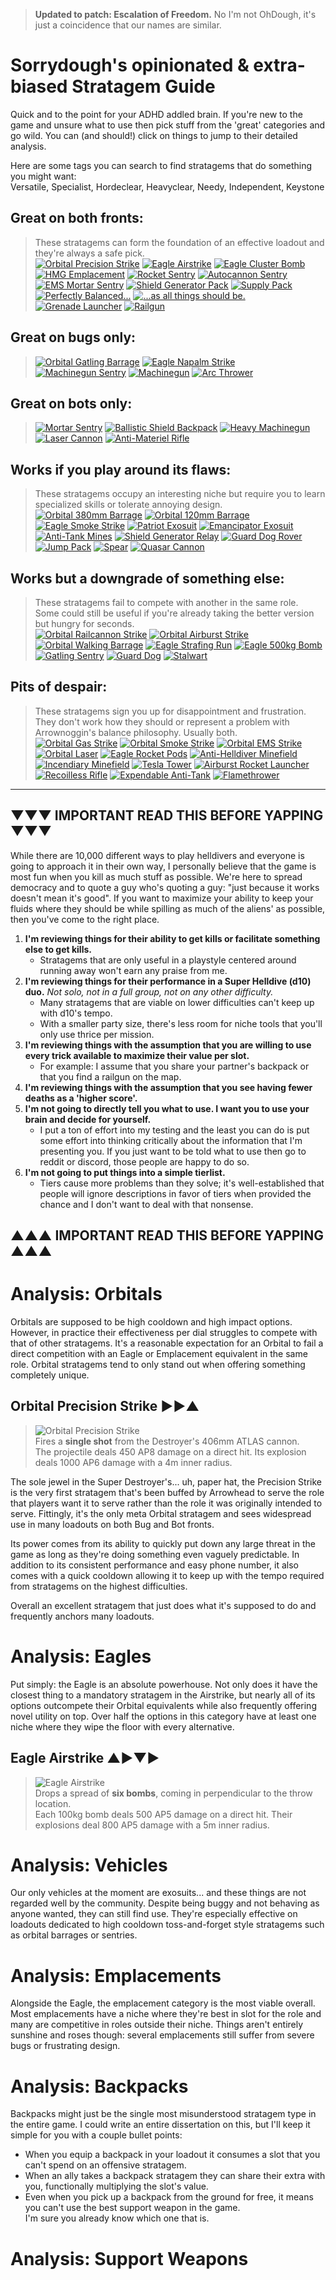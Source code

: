 >**Updated to patch: Escalation of Freedom.** No I'm not OhDough, it's just a coincidence that our names are similar.
# Sorrydough's opinionated & extra-biased Stratagem Guide

Quick and to the point for your ADHD addled brain. If you're new to the game and unsure what to use then pick stuff from the 'great' categories and go wild.
You can (and should!) click on things to jump to their detailed analysis.

Here are some tags you can search to find stratagems that do something you might want: <br>
Versatile, Specialist, Hordeclear, Heavyclear, Needy, Independent, Keystone

## Great on both fronts:
> These stratagems can form the foundation of an effective loadout and they're always a safe pick. <br>
[<img src="/resources/images/stratagems/medium/Orbital_Precision_Strike_Stratagem_Icon.webp" title="Orbital Precision Strike">](#orbital-precision-strike-)<!---->
[<img src="/resources/images/stratagems/medium/Eagle_Airstrike_Stratagem_Icon.webp" title="Eagle Airstrike">](#eagle-airstrike-)<!---->
[<img src="/resources/images/stratagems/medium/Eagle_Cluster_Bomb_Stratagem_Icon.webp" title="Eagle Cluster Bomb">](#eagle-cluster-bomb-)<!---->
[<img src="/resources/images/stratagems/medium/HMG_Emplacement_Stratagem_Icon.webp" title="HMG Emplacement">](#hmg-emplacement-)<!---->
[<img src="/resources/images/stratagems/medium/Rocket_Sentry_Stratagem_Icon.webp" title="Rocket Sentry">](#rocket-sentry-)<!---->
[<img src="/resources/images/stratagems/medium/Autocannon_Sentry_Stratagem_Icon.webp" title="Autocannon Sentry">](#autocannon-sentry-)<!---->
[<img src="/resources/images/stratagems/medium/EMS_Mortar_Sentry_Stratagem_Icon.webp" title="EMS Mortar Sentry">](#ems-mortar-sentry-)<!---->
[<img src="/resources/images/stratagems/medium/Shield_Generator_Pack_Stratagem_Icon.webp" title="Shield Generator Pack">](#shield-generator-pack-)<!---->
[<img src="/resources/images/stratagems/medium/Supply_Pack_Stratagem_Icon.webp" title="Supply Pack">](#supply-pack-)<!---->
[<img src="/resources/images/stratagems/medium/Autocannon_Stratagem_Icon.webp" title="Perfectly Balanced...">](#autocannon-)<!---->
[<img src="/resources/images/stratagems/medium/Commando_Stratagem_Icon.webp" title="...as all things should be.">](#commando-)<!---->
[<img src="/resources/images/stratagems/medium/Grenade_Launcher_Stratagem_Icon.webp" title="Grenade Launcher">](#grenade-launcher-)<!---->
[<img src="/resources/images/stratagems/medium/Railgun_Stratagem_Icon.webp" title="Railgun">](#railgun-)<!---->

## Great on bugs only:
> [<img src="/resources/images/stratagems/medium/Orbital_Gatling_Barrage_Stratagem_Icon.webp" title="Orbital Gatling Barrage">](#orbital-gatling-barrage-)<!---->
[<img src="/resources/images/stratagems/medium/Eagle_Napalm_Airstrike_Stratagem_Icon.webp" title="Eagle Napalm Strike">](#eagle-napalm-strike-)<!---->
[<img src="/resources/images/stratagems/medium/Machine_Gun_Sentry_Stratagem_Icon.webp" title="Machinegun Sentry">](#machinegun-sentry-)<!---->
[<img src="/resources/images/stratagems/medium/Machine_Gun_Stratagem_Icon.webp" title="Machinegun">](#machinegun-)<!---->
[<img src="/resources/images/stratagems/medium/Arc_Thrower_Stratagem_Icon.webp" title="Arc Thrower">](#arc-thrower-)<!---->

## Great on bots only:
> [<img src="/resources/images/stratagems/medium/Mortar_Sentry_Stratagem_Icon.webp" title="Mortar Sentry">](#mortar-sentry-)<!---->
[<img src="/resources/images/stratagems/medium/Ballistic_Shield_Backpack_Stratagem_Icon.webp" title="Ballistic Shield Backpack">](#ballistic-shield-backpack-)<!---->
[<img src="/resources/images/stratagems/medium/Heavy_Machine_Gun_Stratagem_Icon.webp" title="Heavy Machinegun">](#heavy-machinegun-)<!---->
[<img src="/resources/images/stratagems/medium/Laser_Cannon_Stratagem_Icon.webp" title="Laser Cannon">](#laser-cannon-)<!---->
[<img src="/resources/images/stratagems/medium/Anti-Materiel_Rifle_Stratagem_Icon.webp" title="Anti-Materiel Rifle">](#anti-materiel-rifle-)<!---->

## Works if you play around its flaws:
> These stratagems occupy an interesting niche but require you to learn specialized skills or tolerate annoying design. <br>
[<img src="/resources/images/stratagems/medium/Orbital_380mm_HE_Barrage_Stratagem_Icon.webp" title="Orbital 380mm Barrage">](#orbial-380mm-barrage-)<!---->
[<img src="/resources/images/stratagems/medium/Orbital_120mm_HE_Barrage_Stratagem_Icon.webp" title="Orbital 120mm Barrage">](#orbital-120mm-barrage-)<!---->
[<img src="/resources/images/stratagems/medium/Eagle_Smoke_Strike_Stratagem_Icon.webp" title="Eagle Smoke Strike">](#eagle-smoke-strike-)<!---->
[<img src="/resources/images/stratagems/medium/Patriot_Exosuit_Stratagem_Icon.webp" title="Patriot Exosuit">](#patriot-exosuit-)<!---->
[<img src="/resources/images/stratagems/medium/Emancipator_Exosuit_Stratagem_Icon.webp" title="Emancipator Exosuit">](#emancipator-exosuit-)<!---->
[<img src="/resources/images/stratagems/medium/Anti-Tank_Mines_Stratagem_Icon.webp" title="Anti-Tank Mines">](#anti-tank-mines-)<!---->
[<img src="/resources/images/stratagems/medium/Shield_Generator_Relay_Stratagem_Icon.webp" title="Shield Generator Relay">](#shield-generator-relay-)<!---->
[<img src="/resources/images/stratagems/medium/Guard_Dog_Rover_Stratagem_Icon.webp" title="Guard Dog Rover">](#guard-dog-rover-)<!---->
[<img src="/resources/images/stratagems/medium/Jump_Pack_Stratagem_Icon.webp" title="Jump Pack">](#jump-pack-)<!---->
[<img src="/resources/images/stratagems/medium/Spear_Stratagem_Icon.webp" title="Spear">](#spear-)<!---->
[<img src="/resources/images/stratagems/medium/Quasar_Cannon_Stratagem_Icon.webp" title="Quasar Cannon">](#quasar-cannon-)<!---->

## Works but a downgrade of something else:
> These stratagems fail to compete with another in the same role. <br>
Some could still be useful if you're already taking the better version but hungry for seconds. <br>
[<img src="/resources/images/stratagems/medium/Orbital_Railcannon_Strike_Stratagem_Icon.webp" title="Orbital Railcannon Strike">](#orbital-railcannon-strike-)<!---->
[<img src="/resources/images/stratagems/medium/Orbital_Airburst_Strike_Stratagem_Icon.webp" title="Orbital Airburst Strike">](#orbital-airburst-strike-)<!---->
[<img src="/resources/images/stratagems/medium/Orbital_Walking_Barrage_Stratagem_Icon.webp" title="Orbital Walking Barrage">](#orbital-walking-barrage-)<!---->
[<img src="/resources/images/stratagems/medium/Eagle_Strafing_Run_Stratagem_Icon.webp" title="Eagle Strafing Run">](#eagle-strafing-run-)<!---->
[<img src="/resources/images/stratagems/medium/Eagle_500kg_Bomb_Stratagem_Icon.webp" title="Eagle 500kg Bomb">](#eagle-500kg-bomb-)<!---->
[<img src="/resources/images/stratagems/medium/Gatling_Sentry_Stratagem_Icon.webp" title="Gatling Sentry">](#gatling-sentry-)<!---->
[<img src="/resources/images/stratagems/medium/Guard_Dog_Stratagem_Icon.webp" title="Guard Dog">](#guard-dog-)<!---->
[<img src="/resources/images/stratagems/medium/Stalwart_Stratagem_Icon.webp" title="Stalwart">](#stalwart-)<!---->

## Pits of despair:
> These stratagems sign you up for disappointment and frustration. <br>
They don't work how they should or represent a problem with Arrownoggin's balance philosophy. Usually both.  <br>
[<img src="/resources/images/stratagems/medium/Orbital_Gas_Strike_Stratagem_Icon.webp" title="Orbital Gas Strike">](#orbital-gas-strike-)<!---->
[<img src="/resources/images/stratagems/medium/Orbital_Smoke_Strike_Stratagem_Icon.webp" title="Orbital Smoke Strike">](#orbital-smoke-strike-)<!---->
[<img src="/resources/images/stratagems/medium/Orbital_EMS_Strike_Stratagem_Icon.webp" title="Orbital EMS Strike">](#orbital-ems-strike-)<!---->
[<img src="/resources/images/stratagems/medium/Orbital_Laser_Stratagem_Icon.webp" title="Orbital Laser">](#orbital-laser-)<!---->
[<img src="/resources/images/stratagems/medium/Eagle_110mm_Rocket_Pods_Stratagem_Icon.webp" title="Eagle Rocket Pods">](#eagle-rocket-pods-)<!---->
[<img src="/resources/images/stratagems/medium/Anti-Personnel_Minefield_Stratagem_Icon.webp" title="Anti-Helldiver Minefield">](#anti-personnel-minefield-)<!---->
[<img src="/resources/images/stratagems/medium/Incendiary_Minefield_Stratagem_Icon.webp" title="Incendiary Minefield">](#incendiary-minefield-)<!---->
[<img src="/resources/images/stratagems/medium/Tesla_Tower_Stratagem_Icon.webp" title="Tesla Tower">](#tesla-tower-)<!---->
[<img src="/resources/images/stratagems/medium/Airburst_Rocket_Launcher_Stratagem_Icon.webp" title="Airburst Rocket Launcher">](#airburst-rocket-launcher-)<!---->
[<img src="/resources/images/stratagems/medium/Recoilless_Rifle_Stratagem_Icon.webp" title="Recoilless Rifle">](#recoilless-rifle-)<!---->
[<img src="/resources/images/stratagems/medium/Expendable_Anti-Tank_Stratagem_Icon.webp" title="Expendable Anti-Tank">](#expendable-anti-tank-)<!---->
[<img src="/resources/images/stratagems/medium/Flamethrower_Stratagem_Icon.webp" title="Flamethrower">](#flamethrower-)<!---->

---

## ▼▼▼ IMPORTANT READ THIS BEFORE YAPPING ▼▼▼
While there are 10,000 different ways to play helldivers and everyone is going to approach it in their own way, I personally believe that the game is most fun when you kill as much stuff as possible. We're here to spread democracy and to quote a guy who's quoting a guy: "just because it works doesn't mean it's good". If you want to maximize your ability to keep your fluids where they should be while spilling as much of the aliens' as possible, then you've come to the right place.

1. **I'm reviewing things for their ability to get kills or facilitate something else to get kills.**
    - Stratagems that are only useful in a playstyle centered around running away won't earn any praise from me.
2. **I'm reviewing things for their performance in a Super Helldive (d10) duo.** *Not solo, not in a full group, not on any other difficulty.*
    - Many stratagems that are viable on lower difficulties can't keep up with d10's tempo.
    - With a smaller party size, there's less room for niche tools that you'll only use thrice per mission.
3. **I'm reviewing things with the assumption that you are willing to use every trick available to maximize their value per slot.**
    - For example: I assume that you share your partner's backpack or that you find a railgun on the map.
4. **I'm reviewing things with the assumption that you see having fewer deaths as a 'higher score'.**
5. **I'm not going to directly tell you what to use. I want you to use your brain and decide for yourself.**
    - I put a ton of effort into my testing and the least you can do is put some effort into thinking critically about the information that I'm presenting you. If you just want to be told what to use then go to reddit or discord, those people are happy to do so.
6. **I'm not going to put things into a simple tierlist.**
    - Tiers cause more problems than they solve; it's well-established that people will ignore descriptions in favor of tiers when provided the chance and I don't want to deal with that nonsense.
## ▲▲▲ IMPORTANT READ THIS BEFORE YAPPING ▲▲▲

# Analysis: Orbitals
Orbitals are supposed to be high cooldown and high impact options. However, in practice their effectiveness per dial struggles to compete with that of other stratagems. It's a reasonable expectation for an Orbital to fail a direct competition with an Eagle or Emplacement equivalent in the same role. Orbital stratagems tend to only stand out when offering something completely unique.


## Orbital Precision Strike ►►▲
> <img src="/resources/images/stratagems/medium/Orbital_Precision_Strike_Stratagem_Icon.webp" title="Orbital Precision Strike"> <br>
Fires a **single shot** from the Destroyer's 406mm ATLAS cannon. <br>
The projectile deals 450 AP8 damage on a direct hit. Its explosion deals 1000 AP6 damage with a 4m inner radius.

The sole jewel in the Super Destroyer's... uh, paper hat, the Precision Strike is the very first stratagem that's been buffed by Arrowhead to serve the role that players want it to serve rather than the role it was originally intended to serve. Fittingly, it's the only meta Orbital stratagem and sees widespread use in many loadouts on both Bug and Bot fronts.

Its power comes from its ability to quickly put down any large threat in the game as long as they're doing something even vaguely predictable. In addition to its consistent performance and easy phone number, it also comes with a quick cooldown allowing it to keep up with the tempo required from stratagems on the highest difficulties.

Overall an excellent stratagem that just does what it's supposed to do and frequently anchors many loadouts.

# Analysis: Eagles
Put simply: the Eagle is an absolute powerhouse. Not only does it have the closest thing to a mandatory stratagem in the Airstrike, but nearly all of its options outcompete their Orbital equivalents while also frequently offering novel utility on top. Over half the options in this category have at least one niche where they wipe the floor with every alternative.

## Eagle Airstrike ▲►▼►
> <img src="/resources/images/stratagems/medium/Eagle_Airstrike_Stratagem_Icon.webp" title="Eagle Airstrike"> <br>
Drops a spread of **six bombs**, coming in perpendicular to the throw location. <br>
Each 100kg bomb deals 500 AP5 damage on a direct hit. Their explosions deal 800 AP5 damage with a 5m inner radius.




# Analysis: Vehicles
Our only vehicles at the moment are exosuits... and these things are not regarded well by the community. Despite being buggy and not behaving as anyone wanted, they can still find use. They're especially effective on loadouts dedicated to high cooldown toss-and-forget style stratagems such as orbital barrages or sentries.


# Analysis: Emplacements
Alongside the Eagle, the emplacement category is the most viable overall. Most emplacements have a niche where they're best in slot for the role and many are competitive in roles outside their niche. Things aren't entirely sunshine and roses though: several emplacements still suffer from severe bugs or frustrating design.


# Analysis: Backpacks
Backpacks might just be the single most misunderstood stratagem type in the entire game. I could write an entire dissertation on this, but I'll keep it simple for you with a couple bullet points:
- When you equip a backpack in your loadout it consumes a slot that you can't spend on an offensive stratagem.
- When an ally takes a backpack stratagem they can share their extra with you, functionally multiplying the slot's value.
- Even when you pick up a backpack from the ground for free, it means you can't use the best support weapon in the game. <br> I'm sure you already know which one that is.




# Analysis: Support Weapons



